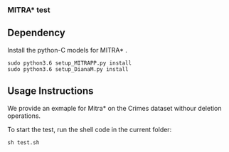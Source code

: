 ### MITRA* test


## Dependency

Install the python-C models for MITRA* .

```  
sudo python3.6 setup_MITRAPP.py install
sudo python3.6 setup_DianaM.py install
```

## Usage Instructions


We provide an exmaple for Mitra* on the Crimes dataset withour deletion operations.

To start the test, run the shell code in the current folder:

```sh test.sh```
